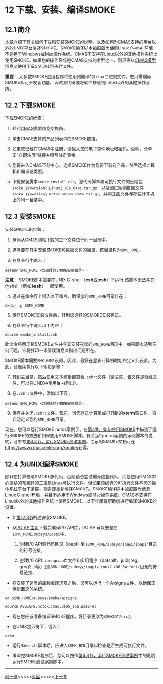 # 12 下载、安装、编译SMOKE

## 12.1 简介

本章介绍了有关如何下载和安装SMOKE的说明，以及如何为CMAS支持的平台以外的UNIX平台编译SMOKE。SMOKE编译脚本被配置为使用Linux C-shell环境，不适用于Windows或Mac操作系统。CMAS不支持在Linux以外的其他操作系统上使用SMOKE。如果您的操作系统是CMAS支持的类型之一，则只需从[CMAS模型信息交换所]( https://www.cmascenter.org/smoke/ )下载SMOKE可执行文件。

**重要：** 大多数SMOKE应用程序将使用预编译的Linux二进制文件。您只需编译SMOKE即可开发新功能、调试源代码或将软件移植到Linux以外的其他操作系统。

## 12.2 下载SMOKE

下载SMOKE的步骤：

1. 转到[CMAS模型信息交换所]( https://www.cmascenter.org/smoke/ )。

2. 单击CMAS支持的产品列表中的SMOKE链接。

3. 如果您已经在CMAS中注册，请输入您的电子邮件地址和密码。否则，请单击“立即注册”链接并填写注册表格。

4. 您将进入CMAS下载中心。选择SMOKE作为您要下载的产品，然后选择计算机和编译器类型。

5. 下载安装脚本`smoke_install.csh`，源代码脚本和可执行文件的压缩包`smoke_${version}.Linux2_x86_64pg.tar.gz`，以及测试案例数据文件`smoke_${version}.nctox.MOVES.data.tar.gz`。并将这些文件保存在计算机上的同一目录中。

<a id=12.3></a>

## 12.3 安装SMOKE

安装SMOKE的步骤：

1. 确保从CMAS网站下载的三个文件位于同一目录中。

2. 选择要在其中安装SMOKE和数据文件的目录，该目录称为`SMK_HOME` 。

3. 在命令行中输入：

```
setenv SMK_HOME <您选择的SMOKE安装目录>
```

**注意：** SMOKE脚本需要在UNIX C-shell（**csh**或**tcsh**）下运行,该脚本无法与其他shell（例如**bash**）一起使用。

4. 通过在命令行上键入以下命令，确保您的`SMK_HOME`目录存在：

```
mkdir -p $SMK_HOME
```

5. 保存SMOKE安装文件后，转到您选择的SMOKE安装目录。

6. 在命令行中键入以下内容：

```
source smoke_install.csh
```

此命令将解压缩SMOKE文件并将其安装在您的`SMK_HOME`目录中。如果脚本遇到任何问题，它将打印一条错误消息以指出问题所在。

SMOKE脚本需要`SMK_HOME`设置。因此，最好在登录计算机时始终定义此设置。为此，请继续执行以下附加步骤：

7. 转到主目录，然后使用文本编辑器查看`.cshrc`文件（请注意，该文件是隐藏文件，可以在UNIX中使用**ls -a**列出）。

8. 在`.cshrc`文件中，添加以下行：

```
setenv SMK_HOME <您选择的SMOKE安装目录>
```

9. 保存并关闭`.cshrc`文件。现在，当您登录计算机或打开新的**xterm**窗口时，将自动定义您的`SMK_HOME`目录。

现在，您可以运行SMOKE nctox案例了。在[第4章，如何使用SMOKE](ch04.md)中描述了运行SMOKE的方法和如何使用SMOKE脚本。有关运行nctox案例的示例脚本的说明，请参考[第4.3节，运行SMOKE测试案例](ch04.md#4.3)。当前的SMOKE文档可在<https://www.cmascenter.org/smoke/>获得。

## 12.4 为UNIX编译SMOKE

除非您打算修改SMOKE源代码，否则请勿尝试编译这些代码，而是使用CMAS中心提供的预编译的二进制Linux可执行文件。但如果预编译的可执行文件与您的操作系统平台不兼容，则需要重新编译SMOKE。SMOKE编译脚本被配置为使用Linux C-shell环境，并且不适用于Windows或Mac操作系统。CMAS不支持在Linux以外的其他操作系统上使用SMOKE。以下步骤将帮助您进行编译SMOKE的设置。

- 如[第12.3节](#12.3)所述安装SMOKE。

- 从[I/O API主页]( https://www.cmascenter.org/ioapi/ )下载并编译I/O API库。I/O API可以安装在`$SMK_HOME/subsys/ioapi`中。

	1. 创建I/O API源代码目录（ioapi）到`$SMK_HOME/subsys/ioapi/ioapi/`目录的符号链接。

	2. 创建I/O API`libioapi.a`库文件和实用程序（datshift、jul2greg、greg2jul等）到`$SMK_HOME/subsys/ioapi/Linux2_x86_64ifort/`目录的符号链接。

- 在安装了适当的库和编译选项之后，您可以运行一个Assigns文件，以确保正确配置您的系统。

```
cd $SMK_HOME/subsys/smoke/assigns

source ASSIGNS.nctox.cmaq.cb05_soa.us12-nc
```

- 现在您应该准备编译SMOKE程序。将目录更改为`$SMKOOT/src/`。

- 在UNIX提示符下，键入：

```
make
```

- 运行`Make all`脚本后，应进入`$SMK_BIN`目录以检查是否生成可执行文件。

- 编译完SMOKE程序后，您可以按照[第4.3节，运行SMOKE测试案例](ch04.md#4.3)中的说明运行SMOKE测试案例脚本。

------------------------------------------------------------------------

[前一章](ch11.md)<<<<<[返回](README.md)>>>>>[下一章](go01.md)
